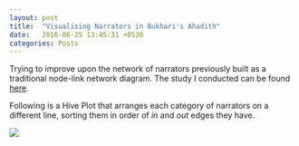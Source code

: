 ```yaml
---
layout: post
title:  "Visualising Narrators in Bukhari's Ahadith"
date:   2016-06-25 13:45:31 +0530
categories: Posts
---
```


Trying to improve upon the network of narrators previously built as a traditional node-link network diagram. The study I conducted can be found [here](http://rpubs.com/aakazmi/bukhariAnalyses_P1).   

Following is a Hive Plot that arranges each category of narrators on a different line, sorting them in order of *in* and *out* edges they have.

<a href="http://aliarsalankazmi.github.io/blog_DA/assets/img/hp_narrators.png" target="_blank"> <img src="{{ site.baseurl }}/assets/img/hp_narrators.png"> </a>

